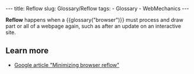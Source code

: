 --- title: Reflow slug: Glossary/Reflow tags: - Glossary - WebMechanics ---

**Reflow** happens when a {{glossary("browser")}} must process and draw part or all of a webpage again, such as after an update on an interactive site.

Learn more
----------

-   [Google article "Minimizing browser reflow"](https://developers.google.com/speed/articles/reflow)

